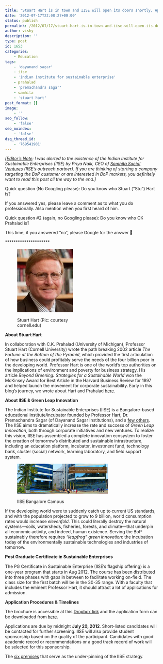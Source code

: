 ```yaml
---
title: "Stuart Hart is in town and IISE will open its doors shortly. Apply soon!"
date: '2012-07-17T22:08:27+00:00'
status: publish
permalink: /2012/07/17/stuart-hart-is-in-town-and-iise-will-open-its-doors-shortly-apply-soon
author: vishy
description: ''
type: post
id: 1653
categories:
    - Education
tags:
    - 'dayanand sagar'
    - iise
    - 'indian institute for sustainable enterprise'
    - prahalad
    - 'premachandra sagar'
    - samhita
    - 'stuart hart'
post_format: []
image:
    - ''
seo_follow:
    - 'false'
seo_noindex:
    - 'false'
dsq_thread_id:
    - '769541901'
---
```

*\[<span style="text-decoration: underline;">Editor’s Note</span>: I was alerted to the existence of the Indian Institute for Sustainable Enterprises (IISE) by Priya Naik, CEO of [Samhita Social Ventures](http://csr.samhita.org/) (IISE’s outreach partner). If you are thinking of starting a company targeting the BoP customer or are interested in BoP markets, you definitely want to read this post all the way to the end.\]*

Quick question (No Googling please): Do you know who Stuart (“Stu”) Hart is?

If you answered yes, please leave a comment as to what you do professionally. Also mention when you first heard of him.

Quick question #2 (again, no Googling please): Do you know who CK Prahalad is?

This time, if you answered “no”, please Google for the answer 🙂

\*\*\*\*\*\*\*\*\*\*\*\*\*\*\*\*\*\*\*\*\*

<figure aria-describedby="caption-attachment-1667" class="wp-caption alignleft" id="attachment_1667" style="width: 184px">

[![](../../../../uploads/2012/07/stu_hart_cornell_edu.jpeg "stu_hart_cornell_edu")](../../../../uploads/2012/07/stu_hart_cornell_edu.jpeg)<figcaption class="wp-caption-text" id="caption-attachment-1667">Stuart Hart (Pic: courtesy cornell.edu)</figcaption></figure>

**About Stuart Hart**

In collaboration with C.K. Prahalad (University of Michigan), Professor Stuart Hart (Cornell University) wrote the path breaking 2002 article *The Fortune at the Bottom of the Pyramid*, which provided the first articulation of how business could profitably serve the needs of the four billion poor in the developing world. Professor Hart is one of the world’s top authorities on the implications of environment and poverty for business strategy. His article *Beyond Greening: Strategies for a Sustainable World* won the McKinsey Award for Best Article in the Harvard Business Review for 1997 and helped launch the movement for corporate sustainability. Early in this blog’s journey, we wrote about Hart and Prahalad [here](http://www.techsangam.com/2011/03/31/the-various-connotations-and-implications-of-bop-bottom-of-pyramid/).

**About IISE &amp; Green Leap Innovation**

The Indian Institute for Sustainable Enterprises (IISE) is a Bangalore-based educational institute/incubator founded by Professor Hart, Dr. Premachandra Sagar (of Dayanand Sagar Institutions), and a [few others](http://theiise.net/founders.html). The IISE aims to dramatically increase the rate and success of *Green Leap Innovation*, both through corporate initiatives and new ventures. To realize this vision, IISE has assembled a complete innovation ecosystem to foster the creation of tomorrow’s distributed and sustainable intrastructure, including an education platform, incubator, investment fund, technology bank, cluster (social) network, learning laboratory, and ﬁeld support system.

<figure aria-describedby="caption-attachment-1668" class="wp-caption alignright" id="attachment_1668" style="width: 300px">

[![](../../../../uploads/2012/07/iise_campus_blr.png "iise_campus_blr")](../../../../uploads/2012/07/iise_campus_blr.png)<figcaption class="wp-caption-text" id="caption-attachment-1668">IISE Bangalore Campus</figcaption></figure>

If the developing world were to suddenly catch up to current US standards, and with the population projected to grow to 9 billion, world consumption rates would increase *elevenfold*. This could literally destroy the natural systems—soils, watersheds, fisheries, forests, and climate—that underpin all economic activity, and indeed, human existence. Serving the BoP sustainably therefore requires *“leapfrog” green innovation*: the incubation today of the environmentally sustainable technologies and industries of tomorrow.

**Post Graduate Certificate in Sustainable Enterprises**

The PG Certiﬁcate in Sustainable Enterprise (IISE’s flagship offering) is a one-year program that starts in Aug 2012. The course has been distributed into three phases with gaps in between to facilitate working on-field. The class size for the first batch will be in the 30-35 range. With a faculty that includes the eminent Professor Hart, it should attract a lot of applications for admission.

**Application Procedures &amp; Timelines**

The brochure is accessible at this [Dropbox link](https://www.dropbox.com/s/t2b5sp06am3xa0k/IISE_PG_Cert_Brochure.pdf) and the application form can be downloaded from [here](http://www.samhita.org/system/datas/6097/original/IISE_Certificate_-_Application_Form.docx).

Applications are due by midnight **July 20, 2012**. Short-listed candidates will be contacted for further screening. IISE will also provide student sponsorship based on the quality of the participant. Candidates with good academic record or recommendations or a good track record of work will be selected for this sponsorship.

The [six premises](http://theiise.net/sixkeypremises.html) that serve as the under-pinning of the IISE strategy.